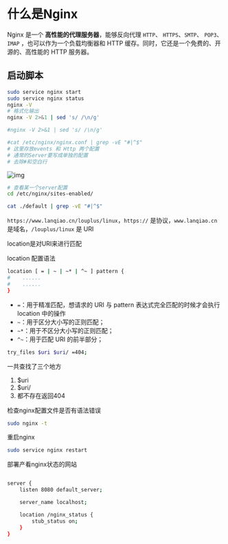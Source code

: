 # 什么是Nginx

Nginx 是一个 **高性能的代理服务器**，能够反向代理 `HTTP`、 `HTTPS`、`SMTP`、 `POP3`、 `IMAP` ，也可以作为一个负载均衡器和 HTTP 缓存。同时，它还是一个免费的、开源的、高性能的 HTTP 服务器。

## 启动脚本

```bash
sudo service nginx start
sudo service nginx status
nginx -V
# 格式化输出
nginx -V 2>&1 | sed 's/ /\n/g'

#nginx -V 2>&1 | sed 's/ /\n/g'

#cat /etc/nginx/nginx.conf | grep -vE "#|^$" 
# 这里存放events 和 Http 两个配置
# 通常的Server要写成单独的配置
# 去除#和空白行
```

![img](https://dn-simplecloud.shiyanlou.com/uid/276733/1517307303225.png)

```bash
# 查看某一个server配置
cd /etc/nginx/sites-enabled/

cat ./default | grep -vE "#|^$"
```



`https://www.lanqiao.cn/louplus/linux`，`https://` 是协议，`www.lanqiao.cn` 是域名，`/louplus/linux` 是 URI

location是对URI来进行匹配

location 配置语法

```bash
location [ = | ~ | ~* | ^~ ] pattern {
#    ......
#    ......
}
```

- `=`：用于精准匹配，想请求的 URI 与 pattern 表达式完全匹配的时候才会执行 location 中的操作
- `~`：用于区分大小写的正则匹配；
- `~*`：用于不区分大小写的正则匹配；
- `^~`：用于匹配 URI 的前半部分；

```bash
try_files $uri $uri/ =404;
```

一共查找了三个地方

1. $uri
2. $uri/
3. 都不存在返回404

检查nginx配置文件是否有语法错误

```bash
sudo nginx -t
```

重启nginx

```bash
sudo service nginx restart
```

部署产看nginx状态的网站

```bash

server {
    listen 8080 default_server;

    server_name localhost;

    location /nginx_status {
        stub_status on;
    }
}
```

